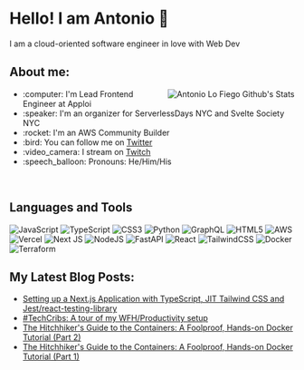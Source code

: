 <h1>Hello! I am Antonio 👋</h1>
I am a cloud-oriented software engineer in love with Web Dev 
<h2>About me:</h2>

<img src="https://github-readme-stats.vercel.app/api?username=antoniolofiego&show_icons=true&theme=react&count_private=true&include_all_commits=true" alt="Antonio Lo Fiego Github's Stats" align="right" />

  <ul>
    <li>:computer: I'm Lead Frontend Engineer at Apploi
    <li>:speaker: I'm an organizer for ServerlessDays NYC and Svelte Society NYC
    <li>:rocket: I'm an AWS Community Builder</li>
    <li>:bird: You can follow me on <a href="https://twitter.com/antonio_lofiego">Twitter</a></li>
    <li>:video_camera: I stream on <a href="https://twitch.tv/cloudalf">Twitch</a></li>
    <li>:speech_balloon: Pronouns: He/Him/His</li>
  </ul>
</div>
  
</br>

## Languages and Tools

![JavaScript](https://img.shields.io/badge/javascript-%23323330.svg?style=for-the-badge&logo=javascript&logoColor=%23F7DF1E) ![TypeScript](https://img.shields.io/badge/typescript-%23007ACC.svg?style=for-the-badge&logo=typescript&logoColor=white) ![CSS3](https://img.shields.io/badge/css3-%231572B6.svg?style=for-the-badge&logo=css3&logoColor=white) ![Python](https://img.shields.io/badge/python-3670A0?style=for-the-badge&logo=python&logoColor=ffdd54) ![GraphQL](https://img.shields.io/badge/-GraphQL-E10098?style=for-the-badge&logo=graphql&logoColor=white) ![HTML5](https://img.shields.io/badge/html5-%23E34F26.svg?style=for-the-badge&logo=html5&logoColor=white) ![AWS](https://img.shields.io/badge/AWS-%23FF9900.svg?style=for-the-badge&logo=amazon-aws&logoColor=white) ![Vercel](https://img.shields.io/badge/vercel-%23000000.svg?style=for-the-badge&logo=vercel&logoColor=white) ![Next JS](https://img.shields.io/badge/Next-black?style=for-the-badge&logo=next.js&logoColor=white) ![NodeJS](https://img.shields.io/badge/node.js-6DA55F?style=for-the-badge&logo=node.js&logoColor=white) ![FastAPI](https://img.shields.io/badge/FastAPI-005571?style=for-the-badge&logo=fastapi) ![React](https://img.shields.io/badge/react-%2320232a.svg?style=for-the-badge&logo=react&logoColor=%2361DAFB) ![TailwindCSS](https://img.shields.io/badge/tailwindcss-%2338B2AC.svg?style=for-the-badge&logo=tailwind-css&logoColor=white) ![Docker](https://img.shields.io/badge/docker-%230db7ed.svg?style=for-the-badge&logo=docker&logoColor=white) ![Terraform](https://img.shields.io/badge/terraform-%235835CC.svg?style=for-the-badge&logo=terraform&logoColor=white)
 
  
## My Latest Blog Posts:
<!-- HASHNODE:START -->
- [Setting up a Next.js Application with TypeScript, JIT Tailwind CSS and Jest/react-testing-library](https://blog.antoniolofiego.com/setting-up-a-nextjs-application-with-typescript-jit-tailwind-css-and-jestreact-testing-library)
- [#TechCribs: A tour of my WFH/Productivity setup](https://blog.antoniolofiego.com/techcribs-a-tour-of-my-wfhproductivity-setup)
- [The Hitchhiker&#39;s Guide to the Containers: A Foolproof, Hands-on Docker Tutorial &lpar;Part 2&rpar;](https://blog.antoniolofiego.com/the-hitchhikers-guide-to-the-containers-a-foolproof-hands-on-docker-tutorial-part-2)
- [The Hitchhiker&#39;s Guide to the Containers: A Foolproof, Hands-on Docker Tutorial &lpar;Part 1&rpar;](https://blog.antoniolofiego.com/the-hitchhikers-guide-to-the-containers-a-foolproof-hands-on-docker-tutorial-part-1)
<!-- HASHNODE:END -->
